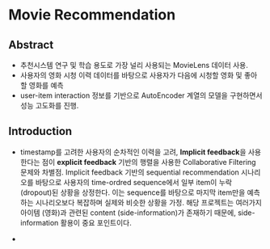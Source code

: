 # Movie Recommendation

## **Abstract**

- 추천시스템 연구 및 학습 용도로 가장 널리 사용되는 MovieLens 데이터 사용.
- 사용자의 영화 시청 이력 데이터를 바탕으로 사용자가 다음에 시청할 영화 및 좋아할 영화를 예측
- user-item interaction 정보를 기반으로 AutoEncoder 계열의 모델을 구현하면서 성능 고도화를 진행.

## **Introduction**

- timestamp를 고려한 사용자의 순차적인 이력을 고려, **Implicit feedback**을 사용한다는 점이 **explicit feedback** 기반의 행렬을 사용한 Collaborative Filtering 문제와 차별점. Implicit feedback 기반의 sequential recommendation 시나리오를 바탕으로 사용자의 time-ordred sequence에서 일부 item이 누락(dropout)된 상황을 상정한다. 이는 sequence를 바탕으로 마지막 item만을 예측하는 시나리오보다 복잡하며 실제와 비슷한 상황을 가정. 해당 프로젝트는 여러가지 아이템 (영화)과 관련된 content (side-information)가 존재하기 때문에, side-information 활용이 중요 포인트이다.

- 
